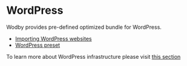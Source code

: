 # WordPress

Wodby provides pre-defined optimized bundle for WordPress.

* [Importing WordPress websites](import.md)
* [WordPress preset](preset.md)

To learn more about WordPress infrastructure please visit [this section](../../infrastructure/bundles/wordpress/README.md)